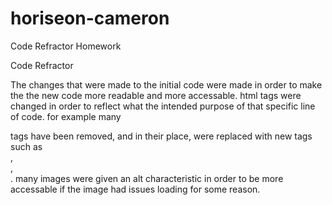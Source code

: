 # horiseon-cameron
Code Refractor Homework

Code Refractor

The changes that were made to the initial code were made in 
order to make the the new code more readable and more accessable. 
html tags were changed in order to reflect what the intended 
purpose of that specific line of code. for example many <div> tags
 have been removed, and in their place, were replaced with new tags 
such as <nav>, <section>, <aside>. many images were given an alt 
characteristic in order to be more accessable if the image had issues 
loading for some reason. 
